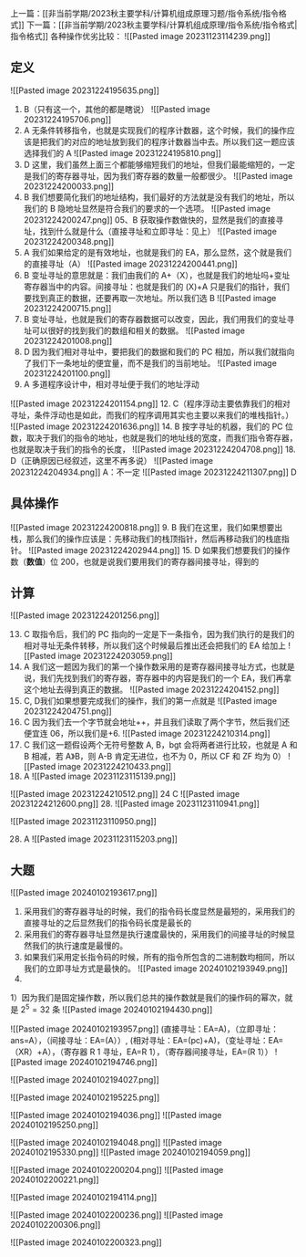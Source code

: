 上一篇：[[非当前学期/2023秋主要学科/计算机组成原理习题/指令系统/指令格式]]
下一篇：[[非当前学期/2023秋主要学科/计算机组成原理/指令系统/指令格式|指令格式]]
各种操作优劣比较：
![[Pasted image 20231123114239.png]]
## 定义
![[Pasted image 20231224195635.png]]
1. B（只有这一个，其他的都是瞎说）
![[Pasted image 20231224195706.png]]
2. A 无条件转移指令，也就是实现我们的程序计数器，这个时候，我们的操作应该是把我们的对应的地址放到我们的程序计数器当中去。所以我们这一题应该选择我们的 A
![[Pasted image 20231224195810.png]]
3. D 这里，我们虽然上面三个都能够缩短我们的地址，但我们最能缩短的，一定是我们的寄存器寻址，因为我们寄存器的数量一般都很少。
![[Pasted image 20231224200033.png]]
04. B 我们想要简化我们的地址结构，我们最好的方法就是没有我们的地址，所以我们的 B 隐地址显然是符合我们的要求的一个选项。
![[Pasted image 20231224200247.png]]
05、B 获取操作数做快的，显然是我们的直接寻址，找到什么就是什么（直接寻址和立即寻址：见上）
![[Pasted image 20231224200348.png]]
06. A 我们如果给定的是有效地址，也就是我们的 EA，那么显然，这个就是我们的直接寻址（A）
![[Pasted image 20231224200441.png]]
07. B 变址寻址的意思就是：我们由我们的 A+（X），也就是我们的地址吗+变址寄存器当中的内容。间接寻址：也就是我们的 (X)+A 只是我们的指针，我们要找到真正的数据，还要再取一次地址。所以我们选 B
![[Pasted image 20231224200715.png]]
08. B 变址寻址，也就是我们的寄存器数据可以改变，因此，我们用我们的变址寻址可以很好的找到我们的数组和相关的数据。
![[Pasted image 20231224201008.png]]
10. D 因为我们相对寻址中，要把我们的数据和我们的 PC 相加，所以我们就指向了我们下一条地址的便宜量，而不是我们的当前地址。
![[Pasted image 20231224201100.png]]
11. A 多道程序设计中，相对寻址便于我们的地址浮动

![[Pasted image 20231224201154.png]]
12. C（程序浮动主要依靠我们的相对寻址，条件浮动也是如此，而我们的程序调用其实也主要以来我们的堆栈指针。）
![[Pasted image 20231224201636.png]]
14. B 按字寻址的机器，我们的 PC 位数，取决于我们的指令的地址，也就是我们的地址线的宽度，而我们指令寄存器，也就是取决于我们的指令的长度，
![[Pasted image 20231224204708.png]]
18. D（正确原因已经叙述，这里不再多说）
![[Pasted image 20231224204934.png]]
A：不一定
![[Pasted image 20231224211307.png]]
D 
## 具体操作
![[Pasted image 20231224200818.png]]
9. B 我们在这里，我们如果想要出栈，那么我们的操作应该是：先移动我们的栈顶指针，然后再移动我们的栈底指针。
![[Pasted image 20231224202944.png]]
15. D 如果我们想要我们的操作数（**数值**）位 200，也就是说我们要用我们的寄存器间接寻址，得到的
## 计算
![[Pasted image 20231224201256.png]]

13. C 取指令后，我们的 PC 指向的一定是下一条指令，因为我们执行的是我们的相对寻址无条件转移，所以我们这个时候最后推出还会把我们的 EA 给加上
![[Pasted image 20231224203059.png]]
16. A 我们这一题因为我们的第一个操作数采用的是寄存器间接寻址方式，也就是说，我们先找到我们的寄存器，寄存器中的内容是我们的一个 EA，我们再拿这个地址去得到真正的数据。
![[Pasted image 20231224204152.png]]
17. C, D我们如果想要完成我们的操作，我们的第一点就是
![[Pasted image 20231224204751.png]]
19. C 因为我们去一个字节就会地址++，并且我们读取了两个字节，然后我们还便宜连 06，所以我们是+6. 
![[Pasted image 20231224210314.png]]
21. C 我们这一题假设两个无符号整数 A, B，bgt 会将两者进行比较，也就是 A 和 B 相减，若 A》B，则 A-B 肯定无进位，也不为 0，所以 CF 和 ZF 均为 0）
![[Pasted image 20231224210433.png]]
23. A 
![[Pasted image 20231123115139.png]] 

![[Pasted image 20231224210512.png]]
24 C
![[Pasted image 20231224212600.png]]
28. 
![[Pasted image 20231123110941.png]]

![[Pasted image 20231123110950.png]]

28. A 
![[Pasted image 20231123115203.png]]
## 大题
![[Pasted image 20240102193617.png]]
1. 采用我们的寄存器寻址的时候，我们的指令码长度显然是最短的，采用我们的直接寻址的之后显然我们的指令码长度是最长的
2. 采用我们的寄存器寻址显然是执行速度最快的，采用我们的间接寻址的时候显然我们的执行速度是最慢的。
3. 如果我们采用定长指令码的时候，所有的指令所包含的二进制数均相同，所以我们的立即寻址方式是最快的。
![[Pasted image 20240102193949.png]]
02. 
1）因为我们是固定操作数，所以我们总共的操作数就是我们的操作码的幂次，就是 $2^5=32$ 条
![[Pasted image 20240102194430.png]]

![[Pasted image 20240102193957.png]]
(直接寻址：EA=A)，（立即寻址：ans=A），（间接寻址：EA=(A））, (相对寻址：EA=(pc)+A)，（变址寻址：EA=（XR）+A），（寄存器 R 1 寻址，EA=R 1），（寄存器间接寻址，EA=(R 1））
![[Pasted image 20240102194746.png]]

![[Pasted image 20240102194027.png]]

![[Pasted image 20240102195225.png]]

![[Pasted image 20240102194036.png]]
![[Pasted image 20240102195250.png]]



![[Pasted image 20240102194048.png]]
![[Pasted image 20240102195330.png]]
![[Pasted image 20240102194059.png]]

![[Pasted image 20240102200204.png]]
![[Pasted image 20240102200221.png]]


![[Pasted image 20240102194114.png]]

![[Pasted image 20240102200236.png]]
![[Pasted image 20240102200306.png]]

![[Pasted image 20240102200323.png]]